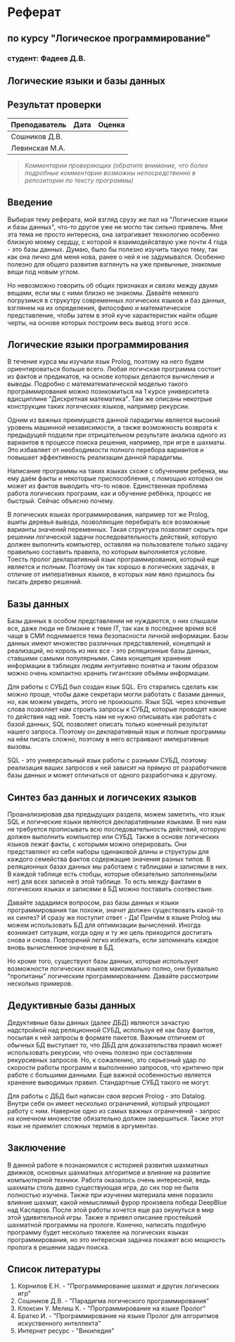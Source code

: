 # Реферат

## по курсу "Логическое программирование"

### студент: Фадеев Д.В.

## Логические языки и базы данных

## Результат проверки

| Преподаватель     | Дата         |  Оценка       |
|-------------------|--------------|---------------|
| Сошников Д.В. |              |               |
| Левинская М.А.|              |               |

> *Комментарии проверяющих (обратите внимание, что более подробные комментарии возможны непосредственно в репозитории по тексту программы)*

## Введение

Выбирая тему реферата, мой взгляд срузу же пал на "Логические языки и базы данных", что-то другое уже не могло так сильно привлечь. Мне эта тема не просто интересна, она затрагивает технологию особенно близкую моему сердцу, с которой я взаимодейсвтвую уже почти 4 года - это базы данных. Думаю, было бы полезно изучить такую тему, так как она лично для меня нова, ранее о ней я не задумывался. Особенно полезно для общего развития взглянуть на уже привычные, знакомые вещи под новым углом.

Но невозможно говорить об общих признаках и связях между двумя вещами, если мы с ними близко не знакомы. Давайте немного погрузимся в струкутру современных логических языков и баз данных, взглянем на их определения, философию и математическое представление, чтобы затем в этой куче характеристик найти общие черты, на основе которых построим весь вывод этого эссе.

## Логические языки программирования
В течение курса мы изучали язык Prolog, поэтому на него будем ориентироваться больше всего. Любая логичская программа состоит из фактов и предикатов, на основе которых делаются вычисления и выводы. Подробно с математематической моделью такого программирования можно познкомиться на 1 курсе университета  вдисциплине "Дискретная математика". Там же описаны некотрые конструкции таких логических языков, например рекурсии.

Одним из важных преимуществ данной парадигмы является высокий уровень машинной независимости, а также возможность возврата к предыдущей подцели при отрицательном результате анализа одного из вариантов в процессе поиска решения, например, при игре в шахматы. Это избавляет от необходимости полного перебора вариантов и повышает эффективность реализации данной парадигмы.

Написание программы на таких языках схоже с обучением ребенка, мы ему даём факты и некоторые приспособления, с помощью которых он может из фактов выводить что-то новое. Единственная проблема работа логических программ, как и обучение ребёнка, процесс не быстрый. Сейчас объясню почему.

В логических языках программирования, например тот же Prolog, вшиты деревья вывода, позволяющие перебирать все возможные варианты значений переменных. Такая структура позволяет скрыть при решении логической задачи последовательность действий, которую должен выполнить компьютер, оставляя на пользователе только задачу правильно составить правила, по которым выполняется условие. Тоесть пролог декларативный язык программирования, который еще является и полным. Поэтому он так хорошо в логических задачах, в отличие от императивных языков, в которых нам явно пришлось бы писать дерево решений.

## Базы данных
Базы данных в особом представлении не нуждаются, о них слышали все, даже люди не близкие к теме IT, так как в последнее время всё чаще в СМИ поднимается тема безопасности личной информации. Базы данных имеют множество различных представлений, концепций и реализаций, но король из них все - это реляционные базы данных, ставшими самыми популярными. Сама концепция хранения информации в таблицах людям интуитивно понятна и таким образом можно очень компактно хранить гигантские объёмы информации. 

Для работы с СУБД был создан язык SQL. Его старались сделать как можно проще, чтобы даже секретари могли работать с базами данных, но, как можем увидеть, этого не произошло. Язык SQL через ключевые слова позволяет нам строить запросы к СУБД, которые проводят какие то действия над ней. Тоесть нам не нужно описывать как работать с базой данных, SQL позволяет описать только конечный результат нашего запроса. Поэтому он декларативный язык и полные программы на нём писать сложно, поэтому в него встраивают императивные вызовы.

SQL - это универсальный язык работы с разными СУБД, поэтому реализация ваших запросов к ней зависит на прямую от разработчиков базы данных и может отличаться от одного разработчика к другому.

## Синтез баз данных и логичсеких языков
Проанализировав два предыдущих раздела, можем заметить, что язык SQL и логические языки являются декларативными языками. В них нам не требуется прописывать всю последовательность действий, которую должен выполнить компьютер или СУБД. Также в основе логических языков лежат факты, с которыми можно оперировать. Они представляют из себя наборы одинаковой длины и структуры для каждого семейства фактов содержащие значения разных типов. В реляционных базах данных мы работаем с таблицами и записями в них. В каждой таблице есть стобцы, которые обязательно заполнены(или нет) для всех записей в этой таблице. То есть между фактами в логических языках и записями в БД можно поставить соотвествие.

Давайте зададимся вопросом, раз базы данных и языки программирования так похожи, значит должен существовать какой-то их синтез? И сразу же поступит ответ - Да! Причём в языке Prolog мы можем использовать БД для оптимизации вычислений. Иногда возникает ситуация, когда одну и ту же цель приходится достигать снова и снова. Повторений легко избежать, если запоминать каждое вновь вычисленное значение в БД.

Но кроме того, существуют базы данных, которые используют возможности логических языков максимально полно, они буквально "пропитаны" логическим программированием. Давайте рассмотрим несколько примеров.

## Дедуктивные базы данных 
Дедуктивные базы данных (далее ДБД) являются зачастую надстройкой над реляционной СУБД, используя её как базу фактов, посылая к ней запросы в формате пакетов. Важным отличием от обычных БД выступает то, что ДБД для доказательства правил может использовать рекурсии, что очень полезно при составлении рекурсивных запросов. Но, к сожалению, это серьезный удар по скорости работы программ и выполнению запросов, что критично при работе с большими данными. Еще важной особенностью является хранение выводимых правил. Стандартные СУБД такого не могут.

Для работы с ДБД был написан своя версия Prolog - это Datalog. Внутри себя он имеет несколько ограничений, который упрощают работу с ним. Наверное одно из самых важных ограничений - запрос на конечном множестве обязательно должен завершиться. Также этот язык не приемлет сложных термов в аргументах.



## Заключение

В данной работе я познакомился с историей развития шахматных движков, основных шахматных алгоритмов и влияние на развитие компьютерной техники. Работа оказалось очень интересной, ведь шахматы столь давно существующая игра, до сих пор не была полностью изучена. Также при изучении материала меня поразило влияние шахмат, какой немыслимый фурор произвела победа DeepBlue над Каспаров. После этой работы хочется еще раз окунуться в мир этой удивительной игры. Также я привел описание простейшей шахматной программы на прологе. Конечно, написать подобную программу будет несколько тяжелее на логических языках программирования, но это интересная задачка покажет всю мощность пролога в решении задач поиска.

## Список литературы

1. Корнилов Е.Н. - "Программирование шахмат и других логических игр"
2. Сошников Д.В. - "Парадигма логического программирования"
3. Клоксин У. Мелиш К. - "Программирование на языке Пролог"
4. Братко И. - "Программирование на языке Пролог для алгоритмов искуственного интеллекта"
5. Интернет ресурс - "Википедия"